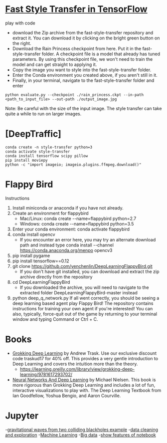#  [Fast Style Transfer in TensorFlow](https://github.com/lengstrom/fast-style-transfer)
play with code
- download the Zip archive from the fast-style-transfer repository and extract it. You can download it by clicking on the bright green button on the right.
- Download the Rain Princess checkpoint from here. Put it in the fast-style-transfer folder. A checkpoint file is a model that already has tuned parameters. By using this checkpoint file, we won't need to train the model and can get straight to applying it.
- Copy the image you want to style into the fast-style-transfer folder.
- Enter the Conda environment you created above, if you aren't still in it.
- Finally, in your terminal, navigate to the fast-style-transfer folder and enter
```
python evaluate.py --checkpoint ./rain_princess.ckpt --in-path <path_to_input_file> --out-path ./output_image.jpg
```
Note: Be careful with the size of the input image. The style transfer can take quite a while to run on larger images.

# [DeepTraffic]
```
conda create -n style-transfer python=3
conda activate style-transfer
conda install tensorflow scipy pillow
pip install moviepy
python -c "import imageio; imageio.plugins.ffmpeg.download()"
```

# Flappy Bird
Instructions
1. Install miniconda or anaconda if you have not already.
2. Create an environment for flappybird
    * Mac/Linux: conda create --name=flappybird python=2.7
    * Windows: conda create --name=flappybird python=3.5
3. Enter your conda environment: conda activate flappybird
4. conda install opencv
    * If you encounter an error here, you may try an alternate download path and instead type conda install --channel https://conda.anaconda.org/menpo opencv3
5. pip install pygame
6. pip install tensorflow==0.12
7. git clone https://github.com/yenchenlin/DeepLearningFlappyBird.git
    * If you don't have git installed, you can download and extract the zip archive directly from the repository
8. cd DeepLearningFlappyBird
    * If you downloaded the archive, you will need to navigate to the extracted folder DeepLearningFlappyBird-master instead
9. python deep_q_network.py
If all went correctly, you should be seeing a deep learning based agent play Flappy Bird! The repository contains instructions for training your own agent if you're interested!
You can also, typically, force-quit out of the game by returning to your terminal window and typing Command or Ctrl + C.


# Books
- [Grokking Deep Learning](https://www.manning.com/books/grokking-deep-learning) by Andrew Trask. Use our exclusive discount code traskud17 for 40% off. This provides a very gentle introduction to Deep Learning and covers the intuition more than the theory.
  - https://learning.oreilly.com/library/view/grokking-deep-learning/9781617293702/
- [Neural Networks And Deep Learning](http://neuralnetworksanddeeplearning.com/) by Michael Nielsen. This book is more rigorous than Grokking Deep Learning and includes a lot of fun, interactive visualizations to play with.
The Deep Learning Textbook from Ian Goodfellow, Yoshua Bengio, and Aaron Courville.

# Jupyter
-[gravitational waves from two colliding blackholes example](https://www.gw-openscience.org/s/events/GW150914/GW150914_tutorial.html)
-[data cleaning and exploration](https://nbviewer.jupyter.org/github/jmsteinw/Notebooks/blob/master/IndeedJobs.ipynb)
-[Machine Learning](https://nbviewer.jupyter.org/github/masinoa/machine_learning/blob/master/04_Neural_Networks.ipynb)
-[Big data](https://nbviewer.jupyter.org/github/tdhopper/rta-pyspark-presentation/blob/master/slides.ipynb)
-[show features of notebook](https://github.com/mcleonard/blog_posts/blob/master/body_fat_percentage.ipynb)
